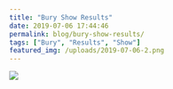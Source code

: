 ```yaml
---
title: "Bury Show Results"
date: 2019-07-06 17:44:46
permalink: blog/bury-show-results/
tags: ["Bury", "Results", "Show"]
featured_img: /uploads/2019-07-06-2.png
---
```


![](/uploads/2019-07-06-2.png)
